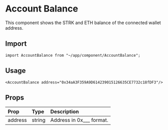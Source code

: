 # Account Balance

This component shows the STRK and ETH balance of the connected wallet address.

## Import

```
import AccountBalance from "~/app/component/AccountBalance";
```

## Usage

```
<AccountBalance address="0x34aA3F359A9D614239015126635CE7732c18fDF3"/>
```

## Props

| Prop    | Type   | Description                 |
| :------ | :----- | :-------------------------- |
| address | string | Address in 0x\_\_\_ format. |
